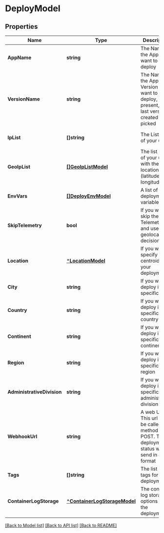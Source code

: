 # DeployModel

## Properties
Name | Type | Description | Notes
------------ | ------------- | ------------- | -------------
**AppName** | **string** | The Name of the App you want to deploy | [default to null]
**VersionName** | **string** | The Name of the App Version you want to deploy, if not present, the last version created is picked | [optional] [default to null]
**IpList** | **[]string** | The List of IP of your user | [optional] [default to null]
**GeoIpList** | [**[]GeoIpListModel**](GeoIpListModel.md) | The list of IP of your user with their location (latitude, longitude) | [optional] [default to null]
**EnvVars** | [**[]DeployEnvModel**](DeployEnvModel.md) | A list of deployment variables | [optional] [default to null]
**SkipTelemetry** | **bool** | If you want to skip the Telemetry and use a geolocations decision only | [optional] [default to null]
**Location** | [***LocationModel**](LocationModel.md) | If you want to specify a centroid for your deployment. | [optional] [default to null]
**City** | **string** | If you want to deploy in a specific city | [optional] [default to null]
**Country** | **string** | If you want to deploy in a specific country | [optional] [default to null]
**Continent** | **string** | If you want to deploy in a specific continent | [optional] [default to null]
**Region** | **string** | If you want to deploy in a specific region | [optional] [default to null]
**AdministrativeDivision** | **string** | If you want to deploy in a specific administrative division | [optional] [default to null]
**WebhookUrl** | **string** | A web URL. This url will be called with method POST. The deployment status will be send in JSON format | [optional] [default to null]
**Tags** | **[]string** | The list of tags for your deployment | [optional] [default to null]
**ContainerLogStorage** | [***ContainerLogStorageModel**](ContainerLogStorageModel.md) | The container log storage options for the deployment | [optional] [default to null]

[[Back to Model list]](../README.md#documentation-for-models) [[Back to API list]](../README.md#documentation-for-api-endpoints) [[Back to README]](../README.md)


